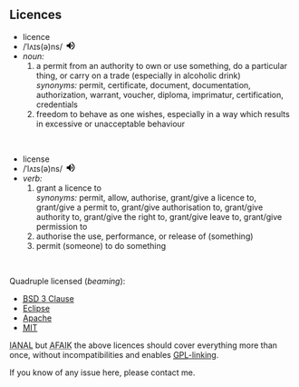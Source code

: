 ## Licences



<ul class="nav nav-list">
	<li class="nav-header">licence</li>
	<li>/ˈlʌɪs(ə)ns/&nbsp;&nbsp;<span title="Pronunciation" style="display:inline-block;"><input src="data:image/png;base64,iVBORw0KGgoAAAANSUhEUgAAAA4AAAAOCAQAAAC1QeVaAAAAi0lEQVQokWNgQAYyQFzGsIJBnwED8DNcBpK+DM8YfjMUokqxMRxg+A9m8TJsBLLSEFKMDCuBAv/hCncxfGWQhUn2gaVAktkMXkBSHmh0OwNU8D9csoHhO4MikN7BcAGb5H+GYiDdCTQYq2QubkkkY/E6CLtXdiJ7BTMQMnAHXxFm6IICvhwY8AYQLgCw2U9d90B8BAAAAABJRU5ErkJggg==" width="14" height="14" type="image" onclick="pronounce('licence--_gb_1.mp3')" /></span></li>
	<li><i>noun:</i>
		<ol>
			<li>
				a permit from an authority to own or use something, do a particular thing, or carry on a trade (especially in alcoholic drink)<br/>
				<i>synonyms:</i> permit, certificate, document, documentation, authorization, warrant, voucher, diploma, imprimatur, certification, credentials
			</li>
			<li>freedom to behave as one wishes, especially in a way which results in excessive or unacceptable behaviour</li>
		</ol>
	</li>
</ul>

<br/>

<ul class="nav nav-list">
	<li class="nav-header">license</li>
	<li>/ˈlʌɪs(ə)ns/&nbsp;&nbsp;<span title="Pronunciation" style="display:inline-block;"><input src="data:image/png;base64,iVBORw0KGgoAAAANSUhEUgAAAA4AAAAOCAQAAAC1QeVaAAAAi0lEQVQokWNgQAYyQFzGsIJBnwED8DNcBpK+DM8YfjMUokqxMRxg+A9m8TJsBLLSEFKMDCuBAv/hCncxfGWQhUn2gaVAktkMXkBSHmh0OwNU8D9csoHhO4MikN7BcAGb5H+GYiDdCTQYq2QubkkkY/E6CLtXdiJ7BTMQMnAHXxFm6IICvhwY8AYQLgCw2U9d90B8BAAAAABJRU5ErkJggg==" width="14" height="14" type="image" onclick="pronounce('license--_gb_1.mp3')" /></span></li>
	<li><i>verb:</i>
		<ol>
			<li>
				grant a licence to<br/>
				<i>synonyms:</i> permit, allow, authorise, grant/give a licence to, grant/give a permit to, grant/give authorisation to, grant/give authority to, grant/give the right to, grant/give leave to, grant/give permission to				
			</li>
			<li>authorise the use, performance, or release of (something)</li>
			<li>permit (someone) to do something</li>
		</ol>
	</li>
</ul>

<br/>


Quadruple licensed (_beaming_):

* <a href="https://opensource.org/licenses/BSD-3-Clause"><abbr title="Berkeley Software Distribution">BSD</abbr> 3 Clause</a>
* <a href="https://www.eclipse.org/legal/epl-v10.html">Eclipse</a>
* <a href="https://www.apache.org/licenses/LICENSE-2.0">Apache</a>
* <a href="https://www.opensource.org/licenses/MIT"><abbr title="Massachusetts Institute of Technology">MIT</abbr></a>

<abbr title="I am not a lawyer">IANAL</abbr> but 
<abbr title="As far as I know">AFAIK</abbr> the above licences should cover everything more than once, without incompatibilities and enables 
<a href="https://en.wikipedia.org/wiki/GPL_linking_exception"><abbr title="GNU General Public License">GPL</abbr>-linking</a>.


If you know of any issue here, please contact me. 

